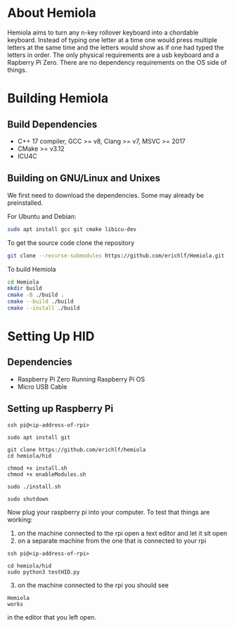 # About Hemiola

Hemiola aims to turn any n-key rollover keyboard into a chordable keyboard.
Instead of typing one letter at a time one would press multiple letters at
the same time and the letters would show as if one had typed the letters
in order. The only physical requirements are a usb keyboard and a
Rapberry Pi Zero. There are no dependency requirements on the OS side of
things.

# Building Hemiola
## Build Dependencies
  - C++ 17 compiler, GCC >= v8, Clang >= v7, MSVC >= 2017
  - CMake >= v3.12
  - ICU4C

## Building on GNU/Linux and Unixes

We first need to download the dependencies. Some may already be
preinstalled.

For Ubuntu and Debian:

```bash
sudo apt install gcc git cmake libicu-dev
```

To get the source code clone the repository

```bash
git clone --recurse-submodules https://github.com/erichlf/Hemiola.git
```

To build Hemiola

```bash
cd Hemiola
mkdir build
cmake -B ./build .
cmake --build ./build
cmake --install ./build
```

# Setting Up HID
## Dependencies
  - Raspberry Pi Zero Running Raspberry Pi OS
  - Micro USB Cable

## Setting up Raspberry Pi

```
ssh pi@<ip-address-of-rpi>

sudo apt install git

git clone https://github.com/erichlf/hemiola
cd hemiola/hid

chmod +x install.sh
chmod +x enableModules.sh

sudo ./install.sh

sudo shutdown
```

Now plug your raspberry pi into your computer. To test that things are working:
1. on the machine connected to the rpi open a text editor and let it sit open
2. on a separate machine from the one that is connected to your rpi
```
ssh pi@<ip-address-of-rpi>

cd hemiola/hid
sudo python3 testHID.py
```
3. on the machine connected to the rpi you should see
```
Hemiola
works
```
in the editor that you left open.

